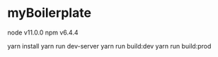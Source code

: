 # myBoilerplate
node v11.0.0
npm v6.4.4

yarn install
yarn run dev-server
yarn run build:dev
yarn run build:prod
